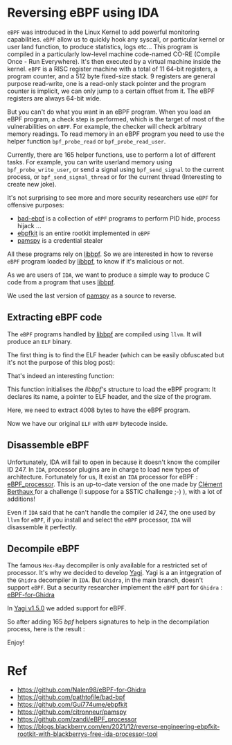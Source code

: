 # Reversing eBPF using IDA

`eBPF` was introduced in the Linux Kernel to add powerful monitoring capabilities. `eBPF` allow us to quickly hook any syscall, or particular kernel or user land function, to produce statistics, logs etc...
This program is compiled in a particularly low-level machine code-named CO-RE (Compile Once - Run Everywhere). It's then executed by a virtual machine inside the kernel.
`eBPF` is a RISC register machine with a total of 11 64-bit registers, a program counter, and a 512 byte fixed-size stack. 9 registers are general purpose read-write, one is a read-only stack pointer and the program counter is implicit,
we can only jump to a certain offset from it. The eBPF registers are always 64-bit wide.

But you can't do what you want in an eBPF program. When you load an eBPF program, a check step is performed, which is the target of most of the vulnerabilities on `eBPF`. 
For example, the checker will check arbitrary memory readings. To read memory in an eBPF program you need to use the helper function `bpf_probe_read` or `bpf_probe_read_user`.

Currently, there are 165 helper functions, use to perform a lot of different tasks.
For example, you can write userland memory using `bpf_probe_write_user`, or send a signal using `bpf_send_signal` to the current process, or `bpf_send_signal_thread` or for the current thread (Interesting to create new joke).

It's not surprising to see more and more security researchers use `eBPF` for offensive purposes:
- [bad-ebpf](https://github.com/pathtofile/bad-bpf) is a collection of `eBPF` programs to perform PID hide, process hijack ...
- [ebpfkit](https://github.com/Gui774ume/ebpfkit) is an entire rootkit implemented in `eBPF`
- [pamspy](https://github.com/citronneur/pamspy) is a credential stealer

All these programs rely on [libbpf](https://github.com/libbpf/libbpf). So we are interested in how to reverse `eBPF` program loaded by [libbpf](https://github.com/libbpf/libbpf), to know if it's malicious or not.

As we are users of `IDA`, we want to produce a simple way to produce C code from a program that uses [libbpf](https://github.com/libbpf/libbpf).

We used the last version of [pamspy](https://github.com/citronneur/pamspy/releases/tag/v0.2) as a source to reverse.

## Extracting eBPF code

The `eBPF` programs handled by [libbpf](https://github.com/libbpf/libbpf) are compiled using `llvm`. It will produce an `ELF` binary.

The first thing is to find the ELF header (which can be easily obfuscated but it's not the purpose of this blog post):

[](/images/ebpf-yagi-1.png)

That's indeed an interesting function:

[](/images/ebpf-yagi-2.png)

This function initialises the *libbpf*'s structure to load the eBPF program: It declares its name, a pointer to ELF header, and the size of the program.

Here, we need to extract 4008 bytes to have the eBPF program.

Now we have our original `ELF` with `eBPF` bytecode inside.

## Disassemble eBPF

Unfortunately, IDA will fail to open in because it doesn't know the compiler ID 247. In `IDA`, processor plugins are in charge to load new types of architecture. Fortunately for us, It exist an `IDA` processor for eBPF : [eBPF_processor](https://github.com/zandi/eBPF_processor). 
This is an up-to-date version of the one made by [Clément Berthaux ](https://github.com/saaph/eBPF_processor) for a challenge (I suppose for a SSTIC challenge ;-) ), with a lot of additions!

Even if `IDA` said that he can't handle the compiler id 247, the one used by `llvm` for `eBPF`, if you install and select the `eBPF` processor, `IDA` will disassemble it perfectly.

[](/images/ebpf-yagi-3.png)

## Decompile eBPF

The famous `Hex-Ray` decompiler is only available for a restricted set of processor. It's why we decided to develop [Yagi](https://github.com/airbus-cert/Yagi). 
Yagi is a an intgegration of the `Ghidra` decompiler in `IDA`. But `Ghidra`, in the main branch, doesn't support `eBPF`. But a security researcher implement the `eBPF` part for `Ghidra` : [eBPF-for-Ghidra](https://github.com/Nalen98/eBPF-for-Ghidra)

In [Yagi v1.5.0](https://github.com/airbus-cert/Yagi/releases/tag/v1.5.0) we added support for eBPF.

So after adding 165 *bpf* helpers signatures to help in the decompilation process, here is the result :

[](/images/ebpf-yagi-4.png)

Enjoy!

# Ref
 - https://github.com/Nalen98/eBPF-for-Ghidra
 - https://github.com/pathtofile/bad-bpf
 - https://github.com/Gui774ume/ebpfkit
 - https://github.com/citronneur/pamspy
 - https://github.com/zandi/eBPF_processor
 - https://blogs.blackberry.com/en/2021/12/reverse-engineering-ebpfkit-rootkit-with-blackberrys-free-ida-processor-tool
 
